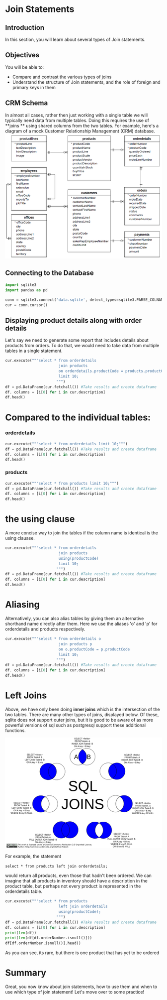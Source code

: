 
# Join Statements

## Introduction

In this section, you will learn about several types of Join statements.

## Objectives

You will be able to:

- Compare and contrast the various types of joins
- Understand the structure of Join statements, and the role of foreign and primary keys in them

## CRM Schema

In almost all cases, rather then just working with a single table we will typically need data from multiple tables. Doing this requires the use of **joins ** using shared columns from the two tables. For example, here's a diagram of a mock Customer Relationship Management (CRM) database.
<img src='Database-Schema.png' width=550>

## Connecting to the Database


```python
import sqlite3
import pandas as pd
```


```python
conn = sqlite3.connect('data.sqlite', detect_types=sqlite3.PARSE_COLNAMES)
cur = conn.cursor()
```

## Displaying product details along with order details
Let's say we need to generate some report that includes details about products from orders. To do that, we would need to take data from multiple tables in a single statement.


```python
cur.execute("""select * from orderdetails
                        join products
                        on orderdetails.productCode = products.productCode
                        limit 10;
                       """)
df = pd.DataFrame(cur.fetchall()) #Take results and create dataframe
df. columns = [i[0] for i in cur.description]
df.head()
```

# Compared to the individual tables:

### orderdetails


```python
cur.execute("""select * from orderdetails limit 10;""")
df = pd.DataFrame(cur.fetchall()) #Take results and create dataframe
df. columns = [i[0] for i in cur.description]
df.head()
```

### products


```python
cur.execute("""select * from products limit 10;""")
df = pd.DataFrame(cur.fetchall()) #Take results and create dataframe
df. columns = [i[0] for i in cur.description]
df.head()
```

# the using clause
A more concise way to join the tables if the column name is identical is the using clauase.


```python
cur.execute("""select * from orderdetails
                        join products
                        using(productCode)
                        limit 10;
                       """)
df = pd.DataFrame(cur.fetchall()) #Take results and create dataframe
df. columns = [i[0] for i in cur.description]
df.head()
```

# Aliasing
Alternatively, you can also alias tables by giving them an alternative shorthand name directly after them. Here we use the aliases 'o' and 'p' for orderdetails and products respectively.


```python
cur.execute("""select * from orderdetails o
                        join products p
                        on o.productCode = p.productCode
                        limit 10;
                       """)
df = pd.DataFrame(cur.fetchall()) #Take results and create dataframe
df. columns = [i[0] for i in cur.description]
df.head()
```

# Left Joins

Above, we have only been doing **inner joins** which is the intersection of the two tables. There are many other types of joins, displayed below. Of these, sqlite does not support outer joins, but it is good to be aware of as more powerful versions of sql such as postgresql support these additional functions.

<img src='venn.png' width=650>

For example, the statement  
  
`select * from products left join orderdetails; `  

would return all products, even those that hadn't been ordered. 
We can imagine that all products in inventory should have a description in the product table, but perhaps not every product is represented in the orderdetails table. 


```python
cur.execute("""select * from products
                        left join orderdetails
                        using(productCode);
                       """)
df = pd.DataFrame(cur.fetchall()) #Take results and create dataframe
df. columns = [i[0] for i in cur.description]
print(len(df))
print(len(df[df.orderNumber.isnull()]))
df[df.orderNumber.isnull()].head()
```

As you can see, its rare, but there is one product that has yet to be ordered

# Summary

Great, you now know about join statements, how to use them and when to use which type of join statement! Let's move over to some practice!
